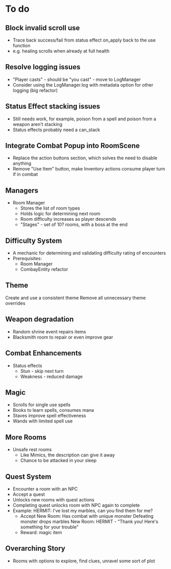# To do

## Block invalid scroll use
- Trace back success/fail from status effect on_apply back to the use function
- e.g. healing scrolls when already at full health

## Resolve logging issues
- "Player casts" - should be "you cast" - move to LogManager
- Consider using the LogManager.log with metadata option for other logging (big refactor)

## Status Effect stacking issues
- Still needs work, for example, poison from a spell and poison from a weapon aren't stacking
- Status effects probably need a can_stack

## Integrate Combat Popup into RoomScene
- Replace the action buttons section, which solves the need to disable anything
- Remove "Use Item" button, make Inventory actions consume player turn if in combat

## Managers
- Room Manager
    - Stores the list of room types
    - Holds logic for determining next room
    - Room difficulty increases as player descends
    - "Stages" - set of 10? rooms, with a boss at the end

## Difficulty System
- A mechanic for determining and validating difficulty rating of encounters
- Prerequisites:
    - Room Manager
    - CombayEntity refactor

## Theme
Create and use a consistent theme
Remove all unnecessary theme overrides

## Weapon degradation
- Random shrine event repairs items
- Blacksmith room to repair or even improve gear

## Combat Enhancements
- Status effects
    - Stun - skip next turn
    - Weakness - reduced damage

## Magic
- Scrolls for single use spells
- Books to learn spells, consumes mana
- Staves improve spell effectiveness
- Wands with limited spell use


## More Rooms
- Unsafe rest rooms
    - Like Mimics, the description can give it away
    - Chance to be attacked in your sleep

## Quest System
- Encounter a room with an NPC
- Accept a quest
- Unlocks new rooms with quest actions
- Completing quest unlocks room with NPC again to complete
- Example:
    HERMIT: I've lost my marbles, can you find them for me?
    - Accept
    New Room: Has combat with unique monster
        Defeating monster drops marbles
    New Room: HERMIT - "Thank you! Here's something for your trouble"
    - Reward: magic item

## Overarching Story
- Rooms with options to explore, find clues, unravel some sort of plot